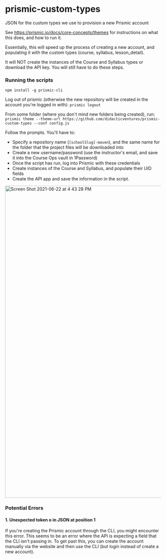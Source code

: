 # prismic-custom-types

JSON for the custom types we use to provision a new Prismic account

See https://prismic.io/docs/core-concepts/themes for instructions on what this does, and how to run it.

Essentially, this will speed up the process of creating a new account, and populating it with the custom types (course, syllabus, lesson_detail).

It will NOT create the instances of the Course and Syllabus types or download the API key. You will still have to do these steps.

### Running the scripts

`npm install -g prismic-cli`

Log out of prismic (otherwise the new repository will be created in the account you're logged in with):
`prismic logout`

From some folder (where you don't mind new folders being created), run:  
`prismic theme --theme-url https://github.com/didacticventures/prismic-custom-types --conf config.js`

Follow the prompts. You'll have to:
- Specify a repository name (`[schoolSlug]-maven`), and the same name for the folder that the project files will be downloaded into
- Create a new username/password (use the instructor's email, and save it into the Course Ops vault in 1Password)
- Once the script has run, log into Prismic with these credentials
- Create instances of the Course and Syllabus, and populate their UID fields
- Create the API app and save the information in the script.

<img width="1010" alt="Screen Shot 2021-06-22 at 4 43 28 PM" src="https://user-images.githubusercontent.com/256076/123013399-faab5200-d378-11eb-9bf8-fdd16bb86a56.png">

### Potential Errors

#### 1. Unexpected token o in JSON at position 1

If you're creating the Prismic account through the CLI, you might encounter this error. This seems to be an error where the API is expecting a field that the CLI isn't passing in. To get past this, you can create the account manually via the website and then use the CLI (but login instead of create a new account).
